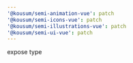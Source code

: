 ```yaml
---
'@kousum/semi-animation-vue': patch
'@kousum/semi-icons-vue': patch
'@kousum/semi-illustrations-vue': patch
'@kousum/semi-ui-vue': patch
---
```


expose type
